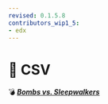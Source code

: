 ```yaml
---
revised: 0.1.5.8
contributors_wip1_5:
- edx
---
```


# 📁 CSV

💣 ***[Bombs vs. Sleepwalkers](/README.md)***

